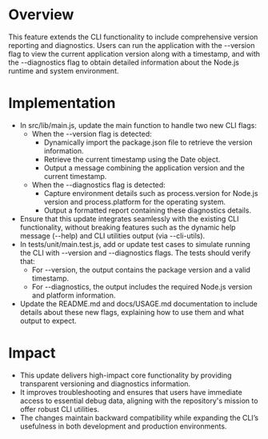 # Overview
This feature extends the CLI functionality to include comprehensive version reporting and diagnostics. Users can run the application with the --version flag to view the current application version along with a timestamp, and with the --diagnostics flag to obtain detailed information about the Node.js runtime and system environment.

# Implementation
- In src/lib/main.js, update the main function to handle two new CLI flags:
  - When the --version flag is detected:
    - Dynamically import the package.json file to retrieve the version information.
    - Retrieve the current timestamp using the Date object.
    - Output a message combining the application version and the current timestamp.
  - When the --diagnostics flag is detected:
    - Capture environment details such as process.version for Node.js version and process.platform for the operating system.
    - Output a formatted report containing these diagnostics details.
- Ensure that this update integrates seamlessly with the existing CLI functionality, without breaking features such as the dynamic help message (--help) and CLI utilities output (via --cli-utils).
- In tests/unit/main.test.js, add or update test cases to simulate running the CLI with --version and --diagnostics flags. The tests should verify that:
  - For --version, the output contains the package version and a valid timestamp.
  - For --diagnostics, the output includes the required Node.js version and platform information.
- Update the README.md and docs/USAGE.md documentation to include details about these new flags, explaining how to use them and what output to expect.

# Impact
- This update delivers high-impact core functionality by providing transparent versioning and diagnostics information. 
- It improves troubleshooting and ensures that users have immediate access to essential debug data, aligning with the repository's mission to offer robust CLI utilities.
- The changes maintain backward compatibility while expanding the CLI’s usefulness in both development and production environments.